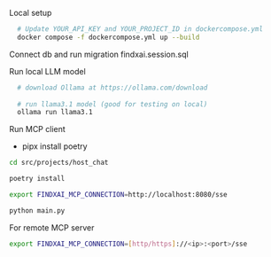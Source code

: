 Local setup

```sh
  # Update YOUR_API_KEY and YOUR_PROJECT_ID in dockercompose.yml
  docker compose -f dockercompose.yml up --build 
```
Connect db and run migration findxai.session.sql

Run local LLM model
```sh
  # download Ollama at https://ollama.com/download
  
  # run llama3.1 model (good for testing on local)
  ollama run llama3.1
```

Run MCP client

- pipx install poetry

```sh
cd src/projects/host_chat

poetry install

export FINDXAI_MCP_CONNECTION=http://localhost:8080/sse  

python main.py

```

For remote MCP server

```sh
export FINDXAI_MCP_CONNECTION=[http/https]://<ip>:<port>/sse  
```